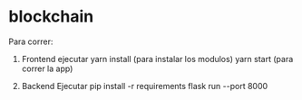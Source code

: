 # blockchain

Para correr:

1. Frontend
  ejecutar
    yarn install (para instalar los modulos)
    yarn start (para correr la app)
    
2. Backend
  Ejecutar
    pip install -r requirements
    flask run --port 8000
  
